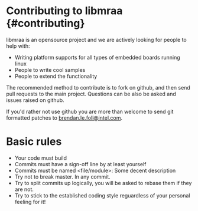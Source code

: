 Contributing to libmraa                           {#contributing} 
======================

libmraa is an opensource project and we are actively looking for people to help
with:

- Writing platform supports for all types of embedded boards running linux
- People to write cool samples
- People to extend the functionality

The recommended method to contribute is to fork on github, and then send pull
requests to the main project. Questions can be also be asked and issues raised
on github.

If you'd rather not use github you are more than welcome to send git formatted
patches to brendan.le.foll@intel.com.

# Basic rules
- Your code must build
- Commits must have a sign-off line by at least yourself
- Commits must be named <file/module>: Some decent description
- Try not to break master. In any commit.
- Try to split commits up logically, you will be asked to rebase them if they
  are not.
- Try to stick to the established coding style reguardless of your personal feeling for it!
